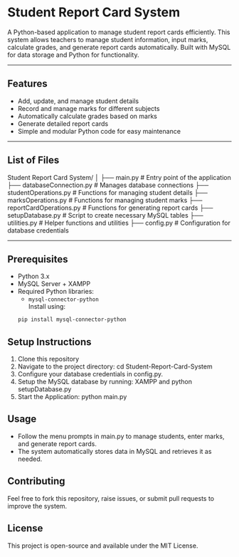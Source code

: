 # Student Report Card System

A Python-based application to manage student report cards efficiently. This system allows teachers to manage student information, input marks, calculate grades, and generate report cards automatically. Built with MySQL for data storage and Python for functionality.

---

## Features

- Add, update, and manage student details
- Record and manage marks for different subjects
- Automatically calculate grades based on marks
- Generate detailed report cards
- Simple and modular Python code for easy maintenance

---

## List of Files
Student Report Card System/
│
├── main.py # Entry point of the application
├── databaseConnection.py # Manages database connections
├── studentOperations.py # Functions for managing student details
├── marksOperations.py # Functions for managing student marks
├── reportCardOperations.py # Functions for generating report cards
├── setupDatabase.py # Script to create necessary MySQL tables
├── utilities.py # Helper functions and utilities
├── config.py # Configuration for database credentials


---

## Prerequisites

- Python 3.x
- MySQL Server + XAMPP
- Required Python libraries:
  - `mysql-connector-python`  
  Install using:
  ```bash
  pip install mysql-connector-python

## Setup Instructions
1. Clone this repository
2. Navigate to the project directory: cd Student-Report-Card-System
3. Configure your database credentials in config.py.
4. Setup the MySQL database by running: XAMPP and python setupDatabase.py
5. Start the Application: python main.py

## Usage
- Follow the menu prompts in main.py to manage students, enter marks, and generate report cards.
- The system automatically stores data in MySQL and retrieves it as needed.

## Contributing
Feel free to fork this repository, raise issues, or submit pull requests to improve the system.

## License
This project is open-source and available under the MIT License.
